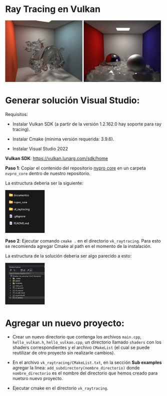 # Ray Tracing en Vulkan

<img src="https://github.com/jquinfontana/VulkanRayTracing/blob/main/documentos/imagenes%20path%20tracing/dragonPortada.jpg" width="49%"></img> <img src="https://github.com/jquinfontana/VulkanRayTracing/blob/main/documentos/imagenes%20path%20tracing/waterPortada.jpg" width="49%"></img>

# Generar solución Visual Studio:
Requisitos:

* Instalar Vulkan SDK (a partir de la versión 1.2.162.0 hay soporte para ray tracing).

* Instalar Cmake (minima versión requerida: 3.9.6).

* Instalar Visual Studio 2022 

**Vulkan SDK**: https://vulkan.lunarg.com/sdk/home

**Paso 1**: Copiar el contenido del repositorio [nvpro core](https://github.com/nvpro-samples/nvpro_core) en un carpeta `nvpro_core` dentro de nuestro repositorio.

La estructura deberia ser la siguiente:

<img src="https://github.com/jquinfontana/VulkanRayTracing/blob/main/documentos/imagenes%20path%20tracing/estructura%20repo.png" width="25%"></img>

**Paso 2**: Ejecutar comando `cmake .` en el directorio `vk_raytracing`. Para esto se recomienda agregar Cmake al path en el momento de la instalación.

La estructura de la solución deberia ser algo parecido a esto:

<img src="https://github.com/jquinfontana/VulkanRayTracing/blob/main/documentos/imagenes%20path%20tracing/solucionvisual.png" width="25%"></img>

# Agregar un nuevo proyecto: 

* Crear un nuevo directorio que contenga los archivos `main.cpp`, `hello_vulkan.h`, `hello_vulkan.cpp`, un directorio llamado `shaders`
con los shaders correspondientes y el archivo `CMakeList` (el cual se puede reutilizar de otro proyecto sin realizarle cambios). 

* En el archivo `vk_raytracing/CMakeList.txt`, en la sección **Sub examples** agregar la linea:
`add_subdirectory(nombre_directorio)` donde `nombre_directorio` es el nombre del directorio que hemos creado para nuetsro nuevo proyecto.

* Ejecutar cmake en el directorio `vk_raytracing`.

